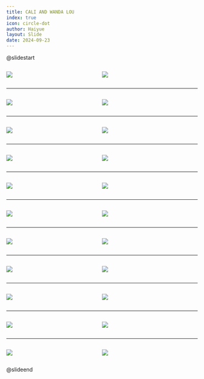 ```yaml
---
title: CALI AND WANDA LOU
index: true
icon: circle-dot
author: Haiyue
layout: Slide
date: 2024-09-23
---
```

 
@slidestart

<div style="display:flex">
<div style="flex:1">

![](https://raw.githubusercontent.com/yclord/reading/refs/heads/master/english/Level-T/CALI%20AND%20WANDA%20LOU/001.webp)
</div>
<div style="flex:1">

![](https://raw.githubusercontent.com/yclord/reading/refs/heads/master/english/Level-T/CALI%20AND%20WANDA%20LOU/002.webp)
</div>
</div>

---

<div style="display:flex">
<div style="flex:1">

![](https://raw.githubusercontent.com/yclord/reading/refs/heads/master/english/Level-T/CALI%20AND%20WANDA%20LOU/003.webp)
</div>
<div style="flex:1">

![](https://raw.githubusercontent.com/yclord/reading/refs/heads/master/english/Level-T/CALI%20AND%20WANDA%20LOU/004.webp)
</div>
</div>

---

<div style="display:flex">
<div style="flex:1">

![](https://raw.githubusercontent.com/yclord/reading/refs/heads/master/english/Level-T/CALI%20AND%20WANDA%20LOU/005.webp)
</div>
<div style="flex:1">

![](https://raw.githubusercontent.com/yclord/reading/refs/heads/master/english/Level-T/CALI%20AND%20WANDA%20LOU/006.webp)
</div>
</div>

---

<div style="display:flex">
<div style="flex:1">

![](https://raw.githubusercontent.com/yclord/reading/refs/heads/master/english/Level-T/CALI%20AND%20WANDA%20LOU/007.webp)
</div>
<div style="flex:1">

![](https://raw.githubusercontent.com/yclord/reading/refs/heads/master/english/Level-T/CALI%20AND%20WANDA%20LOU/008.webp)
</div>
</div>

---

<div style="display:flex">
<div style="flex:1">

![](https://raw.githubusercontent.com/yclord/reading/refs/heads/master/english/Level-T/CALI%20AND%20WANDA%20LOU/009.webp)
</div>
<div style="flex:1">

![](https://raw.githubusercontent.com/yclord/reading/refs/heads/master/english/Level-T/CALI%20AND%20WANDA%20LOU/010.webp)
</div>
</div>

---

<div style="display:flex">
<div style="flex:1">

![](https://raw.githubusercontent.com/yclord/reading/refs/heads/master/english/Level-T/CALI%20AND%20WANDA%20LOU/011.webp)
</div>
<div style="flex:1">

![](https://raw.githubusercontent.com/yclord/reading/refs/heads/master/english/Level-T/CALI%20AND%20WANDA%20LOU/012.webp)
</div>
</div>

---

<div style="display:flex">
<div style="flex:1">

![](https://raw.githubusercontent.com/yclord/reading/refs/heads/master/english/Level-T/CALI%20AND%20WANDA%20LOU/013.webp)
</div>
<div style="flex:1">

![](https://raw.githubusercontent.com/yclord/reading/refs/heads/master/english/Level-T/CALI%20AND%20WANDA%20LOU/014.webp)
</div>
</div>

---

<div style="display:flex">
<div style="flex:1">

![](https://raw.githubusercontent.com/yclord/reading/refs/heads/master/english/Level-T/CALI%20AND%20WANDA%20LOU/015.webp)
</div>
<div style="flex:1">

![](https://raw.githubusercontent.com/yclord/reading/refs/heads/master/english/Level-T/CALI%20AND%20WANDA%20LOU/016.webp)
</div>
</div>

---

<div style="display:flex">
<div style="flex:1">

![](https://raw.githubusercontent.com/yclord/reading/refs/heads/master/english/Level-T/CALI%20AND%20WANDA%20LOU/017.webp)
</div>
<div style="flex:1">

![](https://raw.githubusercontent.com/yclord/reading/refs/heads/master/english/Level-T/CALI%20AND%20WANDA%20LOU/018.webp)
</div>
</div>

---

<div style="display:flex">
<div style="flex:1">

![](https://raw.githubusercontent.com/yclord/reading/refs/heads/master/english/Level-T/CALI%20AND%20WANDA%20LOU/019.webp)
</div>
<div style="flex:1">

![](https://raw.githubusercontent.com/yclord/reading/refs/heads/master/english/Level-T/CALI%20AND%20WANDA%20LOU/020.webp)
</div>
</div>

---

<div style="display:flex">
<div style="flex:1">

![](https://raw.githubusercontent.com/yclord/reading/refs/heads/master/english/Level-T/CALI%20AND%20WANDA%20LOU/021.webp)
</div>
<div style="flex:1">

![](https://raw.githubusercontent.com/yclord/reading/refs/heads/master/english/Level-T/CALI%20AND%20WANDA%20LOU/022.webp)
</div>
</div>

@slideend